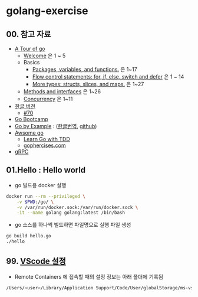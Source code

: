 # golang-exercise


## 00. 참고 자료

- [A Tour of go](https://tour.golang.org/list)
  - [Welcome](https://tour.golang.org/welcome/1) 은 1 ~ 5
  - Basics
    - [Packages, variables, and functions.](https://tour.golang.org/basics/1) 은  1~17
    - [Flow control statements: for, if, else, switch and defer](https://tour.golang.org/flowcontrol/1) 은 1 ~ 14
    - [More types: structs, slices, and maps.](https://tour.golang.org/moretypes/1) 은 1~27
  - [Methods and interfaces](https://tour.golang.org/methods/1) 은 1~26
  - [Concurrency](https://tour.golang.org/concurrency/1) 은 1~11
- [한글 버전](https://go-tour-kr.appspot.com)
  - [#70](https://go-tour-kr.appspot.com/#70)
- [Go Bootcamp](http://www.golangbootcamp.com/book/)
- [Go by Example](https://gobyexample.com/) : ([한글번역](https://mingrammer.com/gobyexample), [github](https://github.com/mingrammer/gobyexample))
- [Awsome go](https://awesome-go.com/)
  - [Learn Go with TDD](https://github.com/quii/learn-go-with-tests) 
  - [gophercises.com](https://gophercises.com/)
- [gRPC](https://github.com/grpc/grpc-go)

## 01.Hello : Hello world

- go 빌드용 docker 실행

```sh
docker run --rm --privileged \
    -v $PWD:/go/ \
    -v /var/run/docker.sock:/var/run/docker.sock \
    -it --name golang golang:latest /bin/bash
```

- go 소스를 하나씩 빌드하면 파일명으로 실행 파일 생성

```sh
go build hello.go
./hello
```

## 99. [VScode 설정](https://ux.stories.pe.kr/111)

- Remote Containers 에 접속할 때의 설정 정보는 아래 폴더에 기록됨

```sh
/Users/<user>/Library/Application Support/Code/User/globalStorage/ms-vscode-remote.remote-containers/imageConfigs/
```
